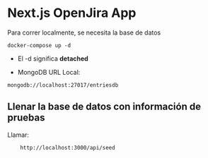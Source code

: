 # Next.js OpenJira App
Para correr localmente, se necesita la base de datos
```
docker-compose up -d
```

* El -d significa __detached__

* MongoDB URL Local:
```
mongodb://localhost:27017/entriesdb
```

## Llenar la base de datos con información de pruebas

Llamar: 
```
    http://localhost:3000/api/seed
```